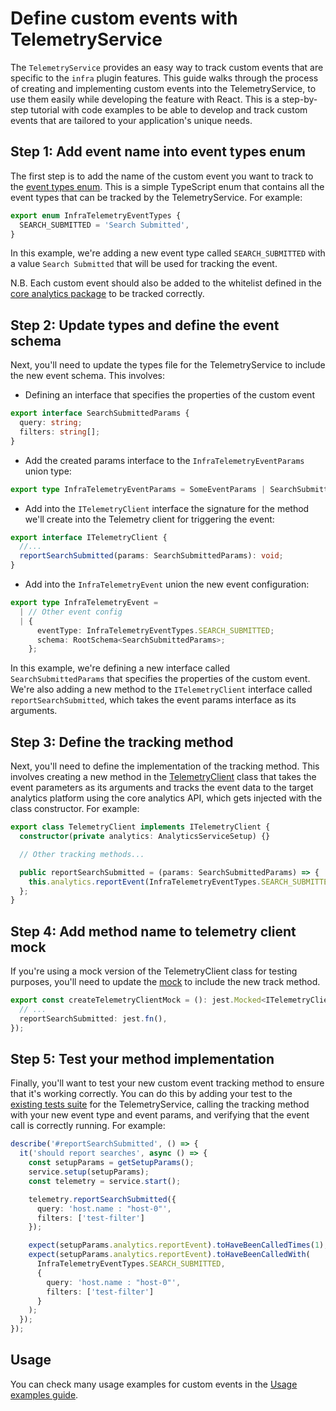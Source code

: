 # Define custom events with TelemetryService

The `TelemetryService` provides an easy way to track custom events that are specific to the `infra` plugin features. 
This guide walks through the process of creating and implementing custom events into the TelemetryService, to use them easily while developing the feature with React. This is a step-by-step tutorial with code examples to be able to develop and track custom events that are tailored to your application's unique needs.

## Step 1: Add event name into event types enum

The first step is to add the name of the custom event you want to track to the [event types enum](../../public/services/telemetry/types.ts). This is a simple TypeScript enum that contains all the event types that can be tracked by the TelemetryService. For example:

```ts
export enum InfraTelemetryEventTypes {
  SEARCH_SUBMITTED = 'Search Submitted',
}
```

In this example, we're adding a new event type called `SEARCH_SUBMITTED` with a value `Search Submitted` that will be used for tracking the event.

N.B. Each custom event should also be added to the whitelist defined in the [core analytics package](../../../../cloud_integrations/cloud_full_story/server/config.ts) to be tracked correctly.

## Step 2: Update types and define the event schema

Next, you'll need to update the types file for the TelemetryService to include the new event schema. 
This involves:

- Defining an interface that specifies the properties of the custom event
```ts
export interface SearchSubmittedParams {
  query: string;
  filters: string[];
}
```

- Add the created params interface to the `InfraTelemetryEventParams` union type:
```ts
export type InfraTelemetryEventParams = SomeEventParams | SearchSubmittedParams;
```

- Add into the `ITelemetryClient` interface the signature for the method we'll create into the Telemetry client for triggering the event:
```ts
export interface ITelemetryClient {
  //...
  reportSearchSubmitted(params: SearchSubmittedParams): void;
}
```

- Add into the `InfraTelemetryEvent` union the new event configuration:
```ts
export type InfraTelemetryEvent =
  | // Other event config
  | {
      eventType: InfraTelemetryEventTypes.SEARCH_SUBMITTED;
      schema: RootSchema<SearchSubmittedParams>;
    };
```

In this example, we're defining a new interface called `SearchSubmittedParams` that specifies the properties of the custom event. We're also adding a new method to the `ITelemetryClient` interface called `reportSearchSubmitted`, which takes the event params interface as its arguments.

## Step 3: Define the tracking method

Next, you'll need to define the implementation of the tracking method.
This involves creating a new method in the [TelemetryClient](../../public/services/telemetry/telemetry_client.ts) class that takes the event parameters as its arguments and tracks the event data to the target analytics platform using the core analytics API, which gets injected with the class constructor. For example:

```ts
export class TelemetryClient implements ITelemetryClient {
  constructor(private analytics: AnalyticsServiceSetup) {}

  // Other tracking methods...

  public reportSearchSubmitted = (params: SearchSubmittedParams) => {
    this.analytics.reportEvent(InfraTelemetryEventTypes.SEARCH_SUBMITTED, params);
  };
}
```

## Step 4: Add method name to telemetry client mock

If you're using a mock version of the TelemetryClient class for testing purposes, you'll need to update the [mock](../../public/services/telemetry/telemetry_client.mock.ts) to include the new track method.

```ts
export const createTelemetryClientMock = (): jest.Mocked<ITelemetryClient> => ({
  // ...
  reportSearchSubmitted: jest.fn(),
});
```

## Step 5: Test your method implementation

Finally, you'll want to test your new custom event tracking method to ensure that it's working correctly. You can do this by adding your test to the [existing tests suite](../../public/services/telemetry/telemetry_service.test.ts) for the TelemetryService, calling the tracking method with your new event type and event params, and verifying that the event call is correctly running. For example:

```ts
describe('#reportSearchSubmitted', () => {
  it('should report searches', async () => {
    const setupParams = getSetupParams();
    service.setup(setupParams);
    const telemetry = service.start();

    telemetry.reportSearchSubmitted({
      query: 'host.name : "host-0"',
      filters: ['test-filter']
    });

    expect(setupParams.analytics.reportEvent).toHaveBeenCalledTimes(1);
    expect(setupParams.analytics.reportEvent).toHaveBeenCalledWith(
      InfraTelemetryEventTypes.SEARCH_SUBMITTED,
      {
        query: 'host.name : "host-0"',
        filters: ['test-filter']
      }
    );
  });
});
```

## Usage

You can check many usage examples for custom events in the [Usage examples guide](./trigger_custom_events_examples.md).